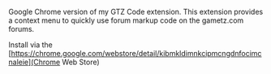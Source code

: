 Google Chrome version of my GTZ Code extension.  This extension provides a context menu to quickly use forum markup code on the gametz.com forums.

Install via the [https://chrome.google.com/webstore/detail/kibmkldimnkcipmcngdnfocimcnaleie](Chrome Web Store)

